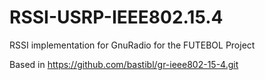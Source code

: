 # RSSI-USRP-IEEE802.15.4
RSSI implementation for GnuRadio for the FUTEBOL Project

Based in https://github.com/bastibl/gr-ieee802-15-4.git
